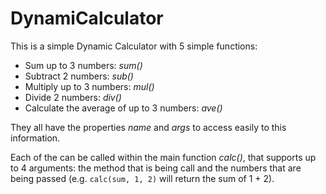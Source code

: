 # DynamiCalculator

This is a simple Dynamic Calculator with 5 simple functions:
 * Sum up to 3 numbers: _sum()_
 * Subtract 2 numbers: _sub()_
 * Multiply up to 3 numbers: _mul()_
 * Divide 2 numbers: _div()_
 * Calculate the average of up to 3 numbers: _ave()_

 They all have the properties _name_ and _args_ to access easily to this information.

Each of the can be called within the main function _calc()_, that supports up to
4 arguments: the method that is being call and the numbers that are being passed (e.g. `calc(sum, 1, 2)` will return the sum of 1 + 2).
